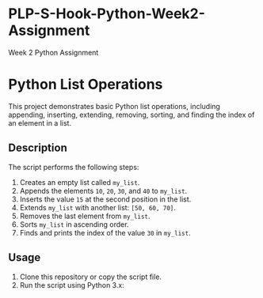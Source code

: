 # PLP-S-Hook-Python-Week2-Assignment
Week 2 Python Assignment
# Python List Operations

This project demonstrates basic Python list operations, including appending, inserting, extending, removing, sorting, and finding the index of an element in a list.

## Description

The script performs the following steps:

1. Creates an empty list called `my_list`.
2. Appends the elements `10`, `20`, `30`, and `40` to `my_list`.
3. Inserts the value `15` at the second position in the list.
4. Extends `my_list` with another list: `[50, 60, 70]`.
5. Removes the last element from `my_list`.
6. Sorts `my_list` in ascending order.
7. Finds and prints the index of the value `30` in `my_list`.

## Usage

1. Clone this repository or copy the script file.
2. Run the script using Python 3.x:

